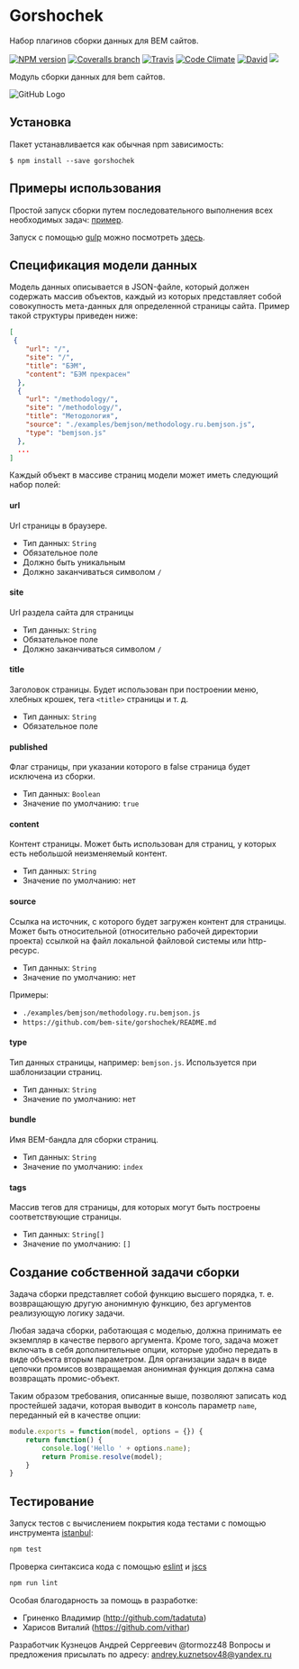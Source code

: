 # Gorshochek

Набор плагинов сборки данных для BEM сайтов.

[![NPM version](http://img.shields.io/npm/v/gorshochek.svg?style=flat)](http://www.npmjs.org/package/gorshochek)
[![Coveralls branch](https://img.shields.io/coveralls/bem-site/gorshochek/master.svg)](https://coveralls.io/r/bem-site/gorshochek?branch=master)
[![Travis](https://img.shields.io/travis/bem-site/gorshochek.svg)](https://travis-ci.org/bem-site/gorshochek)
[![Code Climate](https://codeclimate.com/github/bem-site/gorshochek/badges/gpa.svg)](https://codeclimate.com/github/bem-site/gorshochek)
[![David](https://img.shields.io/david/bem-site/gorshochek.svg)](https://david-dm.org/bem-site/gorshochek)
![](https://reposs.herokuapp.com/?path=bem-site/gorshochek&style=flat)

Модуль сборки данных для bem сайтов.



![GitHub Logo](./.logo.jpg)

## Установка

Пакет устанавливается как обычная npm зависимость:
```
$ npm install --save gorshochek
```

## Примеры использования

Простой запуск сборки путем последовательного выполнения всех необходимых задач: [пример](./examples/native-full.js).

Запуск с помощью [gulp](https://npmjs.org/package/gulp) можно посмотреть [здесь](./examples/gulp-full.js).

## Спецификация модели данных

Модель данных описывается в JSON-файле, который должен содержать массив объектов, каждый из которых представляет
собой совокупность мета-данных для определенной страницы сайта. Пример такой структуры приведен ниже:
```json
[
 {
    "url": "/",
    "site": "/",
    "title": "БЭМ",
    "content": "БЭМ прекрасен"
  },
  {
    "url": "/methodology/",
    "site": "/methodology/",
    "title": "Методология",
    "source": "./examples/bemjson/methodology.ru.bemjson.js",
    "type": "bemjson.js"
  },
  ...
]  
```

Каждый объект в массиве страниц модели может иметь следующий набор полей:

#### url

Url страницы в браузере.
* Тип данных: `String`
* Обязательное поле 
* Должно быть уникальным
* Должно заканчиваться символом `/`

#### site

Url раздела сайта для страницы
* Тип данных: `String`
* Обязательное поле
* Должно заканчиваться символом `/`

#### title

Заголовок страницы. Будет использован при построении меню, хлебных крошек, тега `<title>` страницы и т. д.
* Тип данных: `String`
* Обязательное поле

#### published

Флаг страницы, при указании которого в false страница будет исключена из сборки.
* Тип данных: `Boolean`
* Значение по умолчанию: `true`

#### content

Контент страницы. Может быть использован для страниц, у которых есть небольшой неизменяемый контент.
* Тип данных: `String`
* Значение по умолчанию: нет

#### source

Ccылка на источник, с которого будет загружен контент для страницы. 
Может быть относительной (относительно рабочей директории проекта) ссылкой 
на файл локальной файловой системы или http-ресурс.
* Тип данных: `String`
* Значение по умолчанию: нет

Примеры:
* `./examples/bemjson/methodology.ru.bemjson.js`
* `https://github.com/bem-site/gorshochek/README.md`

#### type

Тип данных страницы, например: `bemjson.js`. Используется при шаблонизации страниц.
* Тип данных: `String`
* Значение по умолчанию: нет

#### bundle

Имя BEM-бандла для сборки страниц.
* Тип данных: `String`
* Значение по умолчанию: `index`

#### tags

Массив тегов для страницы, для которых могут быть построены соответствующие страницы.
* Тип данных: `String[]`
* Значение по умолчанию: `[]`

## Создание собственной задачи сборки

Задача сборки представляет собой функцию высшего порядка, т. е. возвращающую другую анонимную функцию,
без аргументов реализующую логику задачи.

Любая задача сборки, работающая с моделью, должна принимать ее экземпляр в качестве первого аргумента.
Кроме того, задача может включать в себя дополнительные опции, которые удобно передать в виде объекта вторым параметром.
Для организации задач в виде цепочки промисов возвращаемая анонимная функция должна сама возвращать промис-объект.

Таким образом требования, описанные выше, позволяют записать код простейшей задачи, которая
выводит в консоль параметр `name`, переданный ей в качестве опции:

```js
module.exports = function(model, options = {}) {
    return function() {
        console.log('Hello ' + options.name);
        return Promise.resolve(model);
    }
}
```

## Тестирование

Запуск тестов с вычислением покрытия кода тестами с помощью инструмента [istanbul](https://www.npmjs.com/package/istanbul):
```bash
npm test
```

Проверка синтаксиса кода с помощью [eslint](http://eslint.org) и [jscs](https://www.npmjs.com/package/jscs)
```bash
npm run lint
```

Особая благодарность за помощь в разработке:

* Гриненко Владимир (http://github.com/tadatuta)
* Харисов Виталий (https://github.com/vithar)

Разработчик Кузнецов Андрей Серргеевич @tormozz48
Вопросы и предложения присылать по адресу: andrey.kuznetsov48@yandex.ru

